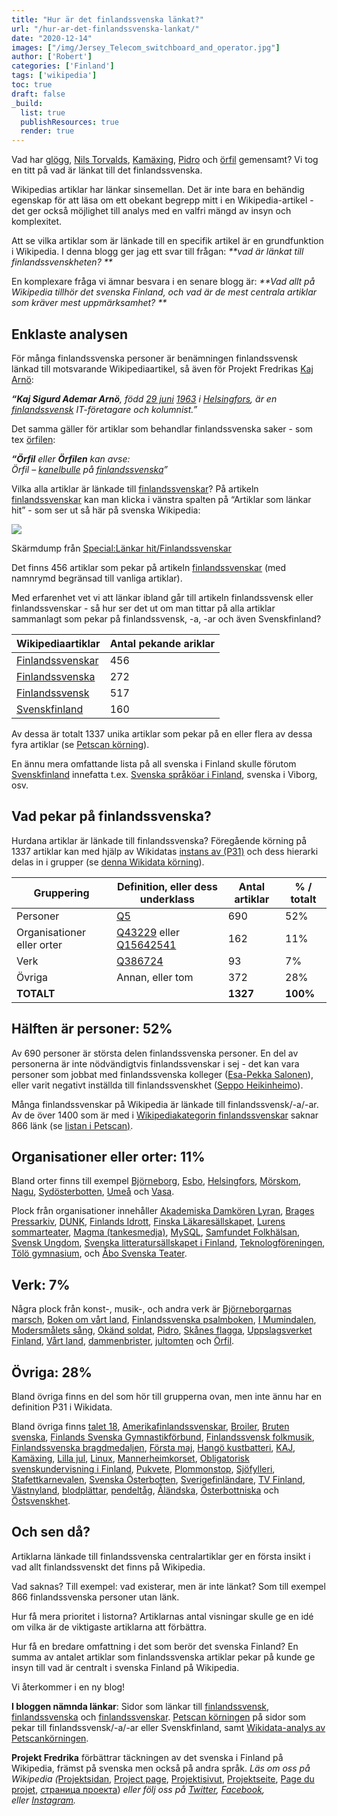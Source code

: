 ```yaml
---
title: "Hur är det finlandssvenska länkat?"
url: "/hur-ar-det-finlandssvenska-lankat/"
date: "2020-12-14"
images: ["/img/Jersey_Telecom_switchboard_and_operator.jpg"]
author: ['Robert']
categories: ['Finland']
tags: ['wikipedia']
toc: true
draft: false
_build:
  list: true
  publishResources: true
  render: true
---
```


Vad har [glögg](https://sv.wikipedia.org/wiki/Gl%C3%B6gg), [Nils Torvalds](https://sv.wikipedia.org/wiki/Nils_Torvalds), [Kamäxing](https://sv.wikipedia.org/wiki/Kamäxing), [Pidro](https://sv.wikipedia.org/wiki/Pidro) och [örfil](https://sv.wikipedia.org/wiki/Örfil) gemensamt? Vi tog en titt på vad är länkat till det finlandssvenska.

Wikipedias artiklar har länkar sinsemellan. Det är inte bara en behändig egenskap för att läsa om ett obekant begrepp mitt i en Wikipedia-artikel - det ger också möjlighet till analys med en valfri mängd av insyn och komplexitet. 

Att se vilka artiklar som är länkade till en specifik artikel är en grundfunktion i Wikipedia. I denna blogg ger jag ett svar till frågan: _**vad är länkat till finlandssvenskheten? **_

En komplexare fråga vi ämnar besvara i en senare blogg är: _**Vad allt på Wikipedia tillhör det svenska Finland, och vad är de mest centrala artiklar som kräver mest uppmärksamhet? **_

## Enklaste analysen

För många finlandssvenska personer är benämningen finlandssvensk länkad till motsvarande Wikipediaartikel, så även för Projekt Fredrikas [Kaj Arnö](https://sv.wikipedia.org/wiki/Kaj_Arn%C3%B6): 

_**“Kaj Sigurd Ademar Arnö**, född [29 juni](https://sv.wikipedia.org/wiki/29_juni) [1963](https://sv.wikipedia.org/wiki/1963) i [Helsingfors](https://sv.wikipedia.org/wiki/Helsingfors), är en [finlandssvensk](https://sv.wikipedia.org/wiki/Finlandssvensk) IT-företagare och kolumnist.”_

Det samma gäller för artiklar som behandlar finlandssvenska saker - som tex [örfilen](https://sv.wikipedia.org/wiki/%C3%96rfil): 

_**“Örfil** eller **Örfilen** kan avse:  
Örfil – [kanelbulle](https://sv.wikipedia.org/wiki/Kanelbulle) på [finlandssvenska](https://sv.wikipedia.org/wiki/Finlandssvenska)”_

Vilka alla artiklar är länkade till [finlandssvenskar](https://sv.wikipedia.org/wiki/Finlandssvenska)? På artikeln [finlandssvenskar](https://sv.wikipedia.org/wiki/Finlandssvenska) kan man klicka i vänstra spalten på “Artiklar som länkar hit” - som ser ut så här på svenska Wikipedia: 

![](https://lh3.googleusercontent.com/Xmf6a5GCzdosqdasJnfVNK4ZIaEwD9btoQuynm5ZQuTk5LxCZ1jFHquN1uyxpT-QB59ijKNgzW-QBLVaH9sRgeL-1SrsHlmZ179SFsejff2qBpPI4WR302C-8z2WZipgrNwkszRB)

Skärmdump från [Special:Länkar hit/Finlandssvenskar](https://sv.wikipedia.org/wiki/Special:L%C3%A4nkar_hit/Finlandssvenskar)

Det finns 456 artiklar som pekar på artikeln [finlandssvenskar](https://sv.wikipedia.org/wiki/Finlandssvenska) (med namnrymd begränsad till vanliga artiklar). 

Med erfarenhet vet vi att länkar ibland går till artikeln finlandssvensk eller finlandssvenskar - så hur ser det ut om man tittar på alla artiklar sammanlagt som pekar på finlandssvensk, -a, -ar och även Svenskfinland? 

|**Wikipediaartiklar**|**Antal pekande ariklar**|
|---|---|
|[Finlandssvenskar](https://sv.wikipedia.org/w/index.php?title=Special%3AL%C3%A4nkar+hit&limit=500&target=Finlandssvenskar&namespace=0)|456|
|[Finlandssvenska](https://sv.wikipedia.org/w/index.php?title=Special%3AL%C3%A4nkar+hit&limit=500&target=Finlandssvenska&namespace=0)|272|
|[Finlandssvensk](https://sv.wikipedia.org/w/index.php?title=Special:L%C3%A4nkar_hit/Finlandssvensk&namespace=0&limit=500&from=0)|517|
|[Svenskfinland](https://sv.wikipedia.org/w/index.php?title=Special%3AL%C3%A4nkar+hit&limit=500&target=Svenskfinland&namespace=0)|160|

Av dessa är totalt 1337 unika artiklar som pekar på en eller flera av dessa fyra artiklar (se [Petscan körning](https://petscan.wmflabs.org/?psid=17994203)). 

En ännu mera omfattande lista på all svenska i Finland skulle förutom [Svenskfinland](https://sv.wikipedia.org/wiki/Svenskfinland) innefatta t.ex. [Svenska språköar i Finland](https://sv.wikipedia.org/wiki/Svenska_spr%C3%A5k%C3%B6ar_i_Finland), svenska i Viborg, osv.

## Vad pekar på finlandssvenska?

Hurdana artiklar är länkade till finlandssvenska? Föregående körning på 1337 artiklar kan med hjälp av Wikidatas [instans av (P31)](https://www.wikidata.org/wiki/Property:P31) och dess hierarki delas in i grupper (se [denna Wikidata körning](https://query.wikidata.org/#%23%20Sidor%20som%20pekar%20p%C3%A5%20finlandssvensk%2F-a%2F-ar%20eller%20Svenskfinland%20p%C3%A5%20svenska%20Wikipedia%0ASELECT%20DISTINCT%20%3Fitem%20%3FitemLabel%20%3FgruppLabel%20%3Fwpsv%0AWHERE%20%0A%7B%0A%20%20VALUES%20%3Fitem%7Bwd%3AQ156749%20wd%3AQ21198%20wd%3AQ33384%20wd%3AQ33%20wd%3AQ1412%20wd%3AQ3361959%20wd%3AQ613979%20wd%3AQ1757%20wd%3AQ850%20wd%3AQ52062%20wd%3AQ9027%20wd%3AQ10676638%20wd%3AQ917874%20wd%3AQ153938%20wd%3AQ726673%20wd%3AQ34253%20wd%3AQ883628%20wd%3AQ7723658%20wd%3AQ1367643%20wd%3AQ949046%20wd%3AQ16%20wd%3AQ4129949%20wd%3AQ1077396%20wd%3AQ1420%20wd%3AQ56463%20wd%3AQ70428%20wd%3AQ503144%20wd%3AQ38511%20wd%3AQ1418787%20wd%3AQ1139319%20wd%3AQ25579%20wd%3AQ215339%20wd%3AQ162483%20wd%3AQ466595%20wd%3AQ356644%20wd%3AQ165192%20wd%3AQ106085%20wd%3AQ2083%20wd%3AQ5372%20wd%3AQ1681353%20wd%3AQ152306%20wd%3AQ2087%20wd%3AQ350183%20wd%3AQ29358%20wd%3AQ465687%20wd%3AQ5702%20wd%3AQ8188%20wd%3AQ444747%20wd%3AQ6894%20wd%3AQ6527%20wd%3AQ139549%20wd%3AQ845537%20wd%3AQ1974329%20wd%3AQ45682%20wd%3AQ315796%20wd%3AQ3776392%20wd%3AQ1461092%20wd%3AQ5083751%20wd%3AQ969743%20wd%3AQ434081%20wd%3AQ278490%20wd%3AQ435209%20wd%3AQ983641%20wd%3AQ29721%20wd%3AQ956350%20wd%3AQ457017%20wd%3AQ742599%20wd%3AQ6083142%20wd%3AQ6083150%20wd%3AQ465912%20wd%3AQ1800181%20wd%3AQ6210955%20wd%3AQ4962596%20wd%3AQ298714%20wd%3AQ313354%20wd%3AQ450909%20wd%3AQ34812%20wd%3AQ2024%20wd%3AQ1084421%20wd%3AQ586239%20wd%3AQ10304508%20wd%3AQ10686773%20wd%3AQ1805472%20wd%3AQ10684616%20wd%3AQ7056905%20wd%3AQ10728516%20wd%3AQ1546521%20wd%3AQ170284%20wd%3AQ4354509%20wd%3AQ1862893%20wd%3AQ54277%20wd%3AQ186206%20wd%3AQ10495574%20wd%3AQ3433569%20wd%3AQ10436574%20wd%3AQ47034%20wd%3AQ127623%20wd%3AQ208287%20wd%3AQ125080%20wd%3AQ4439%20wd%3AQ10512929%20wd%3AQ5711%20wd%3AQ154502%20wd%3AQ10404304%20wd%3AQ5712%20wd%3AQ181055%20wd%3AQ40858%20wd%3AQ1136594%20wd%3AQ3498971%20wd%3AQ203047%20wd%3AQ1756619%20wd%3AQ1412403%20wd%3AQ4357404%20wd%3AQ367780%20wd%3AQ489157%20wd%3AQ170087%20wd%3AQ639425%20wd%3AQ254979%20wd%3AQ12800%20wd%3AQ7989641%20wd%3AQ157552%20wd%3AQ12876%20wd%3AQ1215800%20wd%3AQ165651%20wd%3AQ918261%20wd%3AQ10495587%20wd%3AQ38712%20wd%3AQ21128%20wd%3AQ47499%20wd%3AQ26615%20wd%3AQ200982%20wd%3AQ161139%20wd%3AQ730475%20wd%3AQ101711%20wd%3AQ10532427%20wd%3AQ388%20wd%3AQ177456%20wd%3AQ10685649%20wd%3AQ1501828%20wd%3AQ267753%20wd%3AQ874515%20wd%3AQ2374098%20wd%3AQ498448%20wd%3AQ332219%20wd%3AQ790170%20wd%3AQ1977568%20wd%3AQ1426471%20wd%3AQ10499506%20wd%3AQ33046%20wd%3AQ2340333%20wd%3AQ4384332%20wd%3AQ390446%20wd%3AQ7833366%20wd%3AQ4354801%20wd%3AQ10493748%20wd%3AQ3434073%20wd%3AQ749418%20wd%3AQ10685841%20wd%3AQ3950%20wd%3AQ5584974%20wd%3AQ937984%20wd%3AQ10685548%20wd%3AQ1191714%20wd%3AQ717011%20wd%3AQ3088150%20wd%3AQ378302%20wd%3AQ236985%20wd%3AQ3440223%20wd%3AQ2127308%20wd%3AQ668885%20wd%3AQ594279%20wd%3AQ1370194%20wd%3AQ3513966%20wd%3AQ251868%20wd%3AQ3437710%20wd%3AQ26498%20wd%3AQ1307276%20wd%3AQ10714965%20wd%3AQ3364582%20wd%3AQ525967%20wd%3AQ10655224%20wd%3AQ6085027%20wd%3AQ1558586%20wd%3AQ748513%20wd%3AQ2620606%20wd%3AQ124969%20wd%3AQ5574506%20wd%3AQ39614%20wd%3AQ1745266%20wd%3AQ255208%20wd%3AQ477374%20wd%3AQ4845365%20wd%3AQ6171657%20wd%3AQ13400960%20wd%3AQ156904%20wd%3AQ5568284%20wd%3AQ211421%20wd%3AQ3509245%20wd%3AQ35512%20wd%3AQ4412237%20wd%3AQ2605274%20wd%3AQ544781%20wd%3AQ162760%20wd%3AQ1960285%20wd%3AQ269291%20wd%3AQ3365107%20wd%3AQ158590%20wd%3AQ4967243%20wd%3AQ17582%20wd%3AQ51597%20wd%3AQ51593%20wd%3AQ51606%20wd%3AQ2140646%20wd%3AQ161525%20wd%3AQ8079081%20wd%3AQ1149078%20wd%3AQ2418941%20wd%3AQ4102349%20wd%3AQ3751292%20wd%3AQ270803%20wd%3AQ215628%20wd%3AQ5482110%20wd%3AQ376292%20wd%3AQ769696%20wd%3AQ650570%20wd%3AQ15951606%20wd%3AQ157819%20wd%3AQ1185076%20wd%3AQ157078%20wd%3AQ4980339%20wd%3AQ3540859%20wd%3AQ2376564%20wd%3AQ727756%20wd%3AQ1005082%20wd%3AQ866890%20wd%3AQ6055766%20wd%3AQ326301%20wd%3AQ471307%20wd%3AQ4977388%20wd%3AQ247714%20wd%3AQ3195304%20wd%3AQ6196482%20wd%3AQ768017%20wd%3AQ1516883%20wd%3AQ15004%20wd%3AQ815830%20wd%3AQ2914822%20wd%3AQ1398812%20wd%3AQ10655290%20wd%3AQ10685838%20wd%3AQ280377%20wd%3AQ4355435%20wd%3AQ166171%20wd%3AQ1013619%20wd%3AQ990581%20wd%3AQ4978059%20wd%3AQ4412285%20wd%3AQ327042%20wd%3AQ2071948%20wd%3AQ2166499%20wd%3AQ10495419%20wd%3AQ4947508%20wd%3AQ993435%20wd%3AQ1760141%20wd%3AQ5769849%20wd%3AQ4983949%20wd%3AQ4950775%20wd%3AQ4412025%20wd%3AQ5962822%20wd%3AQ2280107%20wd%3AQ1404784%20wd%3AQ3740912%20wd%3AQ769544%20wd%3AQ180233%20wd%3AQ10484259%20wd%3AQ7899160%20wd%3AQ4979297%20wd%3AQ25777%20wd%3AQ10650514%20wd%3AQ990557%20wd%3AQ986318%20wd%3AQ1010030%20wd%3AQ203512%20wd%3AQ342530%20wd%3AQ1005071%20wd%3AQ999226%20wd%3AQ732159%20wd%3AQ6180825%20wd%3AQ10685558%20wd%3AQ208172%20wd%3AQ2542089%20wd%3AQ539722%20wd%3AQ186470%20wd%3AQ6252988%20wd%3AQ1327535%20wd%3AQ16866029%20wd%3AQ541180%20wd%3AQ3121051%20wd%3AQ4411468%20wd%3AQ1370166%20wd%3AQ5911719%20wd%3AQ4960804%20wd%3AQ5935981%20wd%3AQ10609246%20wd%3AQ314587%20wd%3AQ3321580%20wd%3AQ5822076%20wd%3AQ6191544%20wd%3AQ5711235%20wd%3AQ5969267%20wd%3AQ6041561%20wd%3AQ208584%20wd%3AQ5712862%20wd%3AQ4949153%20wd%3AQ215793%20wd%3AQ10548074%20wd%3AQ10718143%20wd%3AQ80998%20wd%3AQ10438241%20wd%3AQ4957653%20wd%3AQ5612870%20wd%3AQ4941482%20wd%3AQ100235356%20wd%3AQ41350%20wd%3AQ4941617%20wd%3AQ4355682%20wd%3AQ4942868%20wd%3AQ43633%20wd%3AQ1362152%20wd%3AQ1044817%20wd%3AQ5782206%20wd%3AQ1138172%20wd%3AQ1333005%20wd%3AQ237169%20wd%3AQ4973564%20wd%3AQ11890147%20wd%3AQ6193480%20wd%3AQ80973%20wd%3AQ1809582%20wd%3AQ5927407%20wd%3AQ10632399%20wd%3AQ4348311%20wd%3AQ1575641%20wd%3AQ6207629%20wd%3AQ1774399%20wd%3AQ1811970%20wd%3AQ3229479%20wd%3AQ7148033%20wd%3AQ6198559%20wd%3AQ1001768%20wd%3AQ5895473%20wd%3AQ7546810%20wd%3AQ927904%20wd%3AQ1353253%20wd%3AQ6236258%20wd%3AQ6094606%20wd%3AQ2597063%20wd%3AQ433068%20wd%3AQ5747619%20wd%3AQ6195304%20wd%3AQ4984055%20wd%3AQ4411191%20wd%3AQ6068803%20wd%3AQ4345821%20wd%3AQ6020443%20wd%3AQ10728217%20wd%3AQ4852710%20wd%3AQ2984048%20wd%3AQ4567319%20wd%3AQ4990560%20wd%3AQ922901%20wd%3AQ1381875%20wd%3AQ3310900%20wd%3AQ959898%20wd%3AQ126807%20wd%3AQ5621317%20wd%3AQ4768079%20wd%3AQ522797%20wd%3AQ133867%20wd%3AQ2983315%20wd%3AQ318198%20wd%3AQ193468%20wd%3AQ11880587%20wd%3AQ4412696%20wd%3AQ838697%20wd%3AQ926232%20wd%3AQ10718198%20wd%3AQ6333006%20wd%3AQ4455334%20wd%3AQ4976166%20wd%3AQ501352%20wd%3AQ568251%20wd%3AQ1721817%20wd%3AQ3375663%20wd%3AQ10472589%20wd%3AQ5811853%20wd%3AQ66388227%20wd%3AQ6056777%20wd%3AQ10662058%20wd%3AQ5920668%20wd%3AQ10547309%20wd%3AQ1618699%20wd%3AQ2655652%20wd%3AQ217722%20wd%3AQ1418226%20wd%3AQ4981064%20wd%3AQ10727556%20wd%3AQ334993%20wd%3AQ613467%20wd%3AQ6167032%20wd%3AQ5573058%20wd%3AQ5584811%20wd%3AQ10718690%20wd%3AQ4356147%20wd%3AQ4424640%20wd%3AQ4115002%20wd%3AQ10706887%20wd%3AQ378636%20wd%3AQ1232329%20wd%3AQ10403936%20wd%3AQ2687902%20wd%3AQ4987712%20wd%3AQ375093%20wd%3AQ146375%20wd%3AQ10511135%20wd%3AQ926046%20wd%3AQ10709182%20wd%3AQ733791%20wd%3AQ4356011%20wd%3AQ1190677%20wd%3AQ219044%20wd%3AQ10671324%20wd%3AQ4972936%20wd%3AQ30081%20wd%3AQ4349879%20wd%3AQ4349174%20wd%3AQ1797889%20wd%3AQ523543%20wd%3AQ5482184%20wd%3AQ2379706%20wd%3AQ4941380%20wd%3AQ5623543%20wd%3AQ708093%20wd%3AQ10577587%20wd%3AQ3442170%20wd%3AQ10556748%20wd%3AQ272170%20wd%3AQ10467347%20wd%3AQ656619%20wd%3AQ4521719%20wd%3AQ4521712%20wd%3AQ708911%20wd%3AQ4990064%20wd%3AQ4935808%20wd%3AQ3359408%20wd%3AQ4412615%20wd%3AQ4954424%20wd%3AQ5491208%20wd%3AQ44798%20wd%3AQ695738%20wd%3AQ1388058%20wd%3AQ983658%20wd%3AQ542420%20wd%3AQ381726%20wd%3AQ4937202%20wd%3AQ3247040%20wd%3AQ6702789%20wd%3AQ706158%20wd%3AQ10728608%20wd%3AQ5629896%20wd%3AQ10708168%20wd%3AQ713196%20wd%3AQ5543916%20wd%3AQ1794545%20wd%3AQ5711210%20wd%3AQ10589243%20wd%3AQ10665496%20wd%3AQ2074110%20wd%3AQ4950993%20wd%3AQ10726503%20wd%3AQ6083552%20wd%3AQ10649804%20wd%3AQ4954637%20wd%3AQ3375523%20wd%3AQ4412573%20wd%3AQ704505%20wd%3AQ5813871%20wd%3AQ5813876%20wd%3AQ157677%20wd%3AQ1211290%20wd%3AQ4206187%20wd%3AQ18291949%20wd%3AQ4353937%20wd%3AQ4357435%20wd%3AQ2585507%20wd%3AQ10418963%20wd%3AQ4760098%20wd%3AQ2914480%20wd%3AQ10499221%20wd%3AQ5568953%20wd%3AQ3288636%20wd%3AQ2593011%20wd%3AQ3499321%20wd%3AQ10639036%20wd%3AQ18924871%20wd%3AQ3480139%20wd%3AQ3555991%20wd%3AQ4968901%20wd%3AQ4200300%20wd%3AQ5809516%20wd%3AQ518896%20wd%3AQ3430390%20wd%3AQ10685601%20wd%3AQ10561778%20wd%3AQ3544500%20wd%3AQ627889%20wd%3AQ10531653%20wd%3AQ18449915%20wd%3AQ1362352%20wd%3AQ5941624%20wd%3AQ10648408%20wd%3AQ978758%20wd%3AQ10685087%20wd%3AQ10688031%20wd%3AQ4115633%20wd%3AQ10550533%20wd%3AQ3434032%20wd%3AQ2036941%20wd%3AQ6218421%20wd%3AQ938534%20wd%3AQ29787%20wd%3AQ5994760%20wd%3AQ5561370%20wd%3AQ3432435%20wd%3AQ384680%20wd%3AQ10568837%20wd%3AQ10686498%20wd%3AQ297954%20wd%3AQ271033%20wd%3AQ4956216%20wd%3AQ10549031%20wd%3AQ4717763%20wd%3AQ502907%20wd%3AQ162051%20wd%3AQ3054196%20wd%3AQ208324%20wd%3AQ6030716%20wd%3AQ386637%20wd%3AQ10501225%20wd%3AQ1342840%20wd%3AQ446308%20wd%3AQ10412233%20wd%3AQ2920215%20wd%3AQ3067249%20wd%3AQ10691660%20wd%3AQ10447383%20wd%3AQ2632947%20wd%3AQ518479%20wd%3AQ361810%20wd%3AQ4411847%20wd%3AQ5400516%20wd%3AQ4793036%20wd%3AQ503672%20wd%3AQ4961756%20wd%3AQ5816694%20wd%3AQ4354798%20wd%3AQ10669695%20wd%3AQ3735570%20wd%3AQ578398%20wd%3AQ30818%20wd%3AQ158947%20wd%3AQ5413089%20wd%3AQ49094909%20wd%3AQ5413897%20wd%3AQ6192093%20wd%3AQ6416283%20wd%3AQ10711502%20wd%3AQ697680%20wd%3AQ4939893%20wd%3AQ6026709%20wd%3AQ2463032%20wd%3AQ1813529%20wd%3AQ147861%20wd%3AQ162040%20wd%3AQ434320%20wd%3AQ6421374%20wd%3AQ10498075%20wd%3AQ10657864%20wd%3AQ7654934%20wd%3AQ10518432%20wd%3AQ1388503%20wd%3AQ6171400%20wd%3AQ5720008%20wd%3AQ5614500%20wd%3AQ10430705%20wd%3AQ5400761%20wd%3AQ5722805%20wd%3AQ126946%20wd%3AQ5957119%20wd%3AQ10550548%20wd%3AQ10572870%20wd%3AQ6201915%20wd%3AQ10495409%20wd%3AQ633371%20wd%3AQ5557681%20wd%3AQ2917639%20wd%3AQ4410996%20wd%3AQ4990690%20wd%3AQ5822729%20wd%3AQ189603%20wd%3AQ432789%20wd%3AQ4984622%20wd%3AQ10495422%20wd%3AQ333399%20wd%3AQ957314%20wd%3AQ3378429%20wd%3AQ10699747%20wd%3AQ4349506%20wd%3AQ10457208%20wd%3AQ6170001%20wd%3AQ18332624%20wd%3AQ5915864%20wd%3AQ6080891%20wd%3AQ629208%20wd%3AQ4349735%20wd%3AQ10431250%20wd%3AQ10516456%20wd%3AQ5737158%20wd%3AQ959307%20wd%3AQ10659424%20wd%3AQ4962589%20wd%3AQ159640%20wd%3AQ4352802%20wd%3AQ5229200%20wd%3AQ4411296%20wd%3AQ6237217%20wd%3AQ6093128%20wd%3AQ6068829%20wd%3AQ42037%20wd%3AQ6192098%20wd%3AQ3195295%20wd%3AQ1388565%20wd%3AQ4954301%20wd%3AQ10688449%20wd%3AQ3043628%20wd%3AQ2986117%20wd%3AQ4939978%20wd%3AQ4356895%20wd%3AQ2271104%20wd%3AQ10531473%20wd%3AQ10554997%20wd%3AQ10669423%20wd%3AQ1788243%20wd%3AQ4937043%20wd%3AQ10607887%20wd%3AQ10671926%20wd%3AQ10669976%20wd%3AQ5588628%20wd%3AQ5650465%20wd%3AQ10542885%20wd%3AQ10587280%20wd%3AQ4936358%20wd%3AQ2631840%20wd%3AQ11880042%20wd%3AQ4350224%20wd%3AQ1229469%20wd%3AQ4353724%20wd%3AQ1238358%20wd%3AQ10495376%20wd%3AQ2491030%20wd%3AQ1627962%20wd%3AQ10622037%20wd%3AQ10685007%20wd%3AQ66386628%20wd%3AQ10657445%20wd%3AQ4981950%20wd%3AQ711754%20wd%3AQ10685006%20wd%3AQ5979961%20wd%3AQ2944333%20wd%3AQ49095039%20wd%3AQ10467780%20wd%3AQ10728517%20wd%3AQ5978061%20wd%3AQ10495378%20wd%3AQ6225599%20wd%3AQ5456476%20wd%3AQ10524626%20wd%3AQ4990828%20wd%3AQ10495377%20wd%3AQ5559019%20wd%3AQ10495375%20wd%3AQ4354515%20wd%3AQ18334599%20wd%3AQ18291321%20wd%3AQ10475743%20wd%3AQ6218043%20wd%3AQ10546402%20wd%3AQ10602113%20wd%3AQ10725592%20wd%3AQ4115635%20wd%3AQ6047440%20wd%3AQ4118159%20wd%3AQ54879212%20wd%3AQ3742071%20wd%3AQ10495379%20wd%3AQ5564526%20wd%3AQ2498919%20wd%3AQ5797620%20wd%3AQ4965407%20wd%3AQ158933%20wd%3AQ10700009%20wd%3AQ4990509%20wd%3AQ3365601%20wd%3AQ3355299%20wd%3AQ2618532%20wd%3AQ10685751%20wd%3AQ10651351%20wd%3AQ4959406%20wd%3AQ10480283%20wd%3AQ6092378%20wd%3AQ4940940%20wd%3AQ6015786%20wd%3AQ6014885%20wd%3AQ3121041%20wd%3AQ5630011%20wd%3AQ16503223%20wd%3AQ5731022%20wd%3AQ3127253%20wd%3AQ31883651%20wd%3AQ3431677%20wd%3AQ10432187%20wd%3AQ156909%20wd%3AQ5899235%20wd%3AQ10685114%20wd%3AQ10551425%20wd%3AQ5581988%20wd%3AQ5737649%20wd%3AQ2708757%20wd%3AQ10655289%20wd%3AQ7104126%20wd%3AQ10497507%20wd%3AQ3426198%20wd%3AQ928815%20wd%3AQ4976317%20wd%3AQ240503%20wd%3AQ10685689%20wd%3AQ1827236%20wd%3AQ3929247%20wd%3AQ2688035%20wd%3AQ4978988%20wd%3AQ4970087%20wd%3AQ2619203%20wd%3AQ10718477%20wd%3AQ10726162%20wd%3AQ10489166%20wd%3AQ10539319%20wd%3AQ10543791%20wd%3AQ18663131%20wd%3AQ3593696%20wd%3AQ4574497%20wd%3AQ4564152%20wd%3AQ5802005%20wd%3AQ5973556%20wd%3AQ5403259%20wd%3AQ5799529%20wd%3AQ10718046%20wd%3AQ10727328%20wd%3AQ4981999%20wd%3AQ571539%20wd%3AQ10436542%20wd%3AQ4952745%20wd%3AQ6018726%20wd%3AQ10495603%20wd%3AQ10495374%20wd%3AQ6029622%20wd%3AQ10590578%20wd%3AQ10517225%20wd%3AQ1257462%20wd%3AQ10677241%20wd%3AQ17383808%20wd%3AQ5582743%20wd%3AQ5975330%20wd%3AQ4919786%20wd%3AQ5564118%20wd%3AQ4261958%20wd%3AQ10495420%20wd%3AQ4978943%20wd%3AQ6257678%20wd%3AQ5412195%20wd%3AQ6189179%20wd%3AQ10570967%20wd%3AQ10571253%20wd%3AQ948713%20wd%3AQ1318907%20wd%3AQ2805299%20wd%3AQ3503516%20wd%3AQ10411411%20wd%3AQ5774609%20wd%3AQ10667070%20wd%3AQ5954285%20wd%3AQ6004684%20wd%3AQ4990622%20wd%3AQ10686730%20wd%3AQ5450448%20wd%3AQ10570406%20wd%3AQ4980980%20wd%3AQ10540309%20wd%3AQ5979975%20wd%3AQ5783522%20wd%3AQ10551726%20wd%3AQ4962445%20wd%3AQ5796266%20wd%3AQ524595%20wd%3AQ4532003%20wd%3AQ10416908%20wd%3AQ1861908%20wd%3AQ6179946%20wd%3AQ5907265%20wd%3AQ6229189%20wd%3AQ5558799%20wd%3AQ5816212%20wd%3AQ892040%20wd%3AQ1806663%20wd%3AQ490865%20wd%3AQ10727338%20wd%3AQ10677815%20wd%3AQ19924411%20wd%3AQ5800070%20wd%3AQ10689159%20wd%3AQ5986246%20wd%3AQ5553770%20wd%3AQ10465508%20wd%3AQ10423786%20wd%3AQ5969855%20wd%3AQ4947029%20wd%3AQ5816223%20wd%3AQ10718682%20wd%3AQ5559459%20wd%3AQ6169101%20wd%3AQ3056425%20wd%3AQ4969260%20wd%3AQ1995327%20wd%3AQ10429494%20wd%3AQ56855058%20wd%3AQ10650896%20wd%3AQ5818581%20wd%3AQ6155062%20wd%3AQ10502498%20wd%3AQ4970646%20wd%3AQ871640%20wd%3AQ6191217%20wd%3AQ93760159%20wd%3AQ10434615%20wd%3AQ4938094%20wd%3AQ4935302%20wd%3AQ1208899%20wd%3AQ5486933%20wd%3AQ2580727%20wd%3AQ4354424%20wd%3AQ5407103%20wd%3AQ4939333%20wd%3AQ4937175%20wd%3AQ10684772%20wd%3AQ5317584%20wd%3AQ2053697%20wd%3AQ6205563%20wd%3AQ102071%20wd%3AQ4961250%20wd%3AQ1026388%20wd%3AQ1254176%20wd%3AQ5770380%20wd%3AQ5908718%20wd%3AQ10547560%20wd%3AQ1038599%20wd%3AQ10495418%20wd%3AQ4934135%20wd%3AQ4990374%20wd%3AQ10604726%20wd%3AQ6001453%20wd%3AQ5545276%20wd%3AQ14405085%20wd%3AQ526840%20wd%3AQ10495417%20wd%3AQ4990689%20wd%3AQ5610819%20wd%3AQ3462392%20wd%3AQ4956366%20wd%3AQ1336734%20wd%3AQ10699054%20wd%3AQ1081656%20wd%3AQ10682301%20wd%3AQ5615793%20wd%3AQ425967%20wd%3AQ5895403%20wd%3AQ1385771%20wd%3AQ5913928%20wd%3AQ4937208%20wd%3AQ41310%20wd%3AQ337533%20wd%3AQ901059%20wd%3AQ10498201%20wd%3AQ6180442%20wd%3AQ4353131%20wd%3AQ10430409%20wd%3AQ436856%20wd%3AQ1908828%20wd%3AQ5945455%20wd%3AQ4935086%20wd%3AQ4357081%20wd%3AQ13544%20wd%3AQ1785182%20wd%3AQ1284472%20wd%3AQ5780049%20wd%3AQ2850448%20wd%3AQ6020029%20wd%3AQ4962459%20wd%3AQ1503487%20wd%3AQ6204863%20wd%3AQ4962695%20wd%3AQ4410933%20wd%3AQ5983866%20wd%3AQ621213%20wd%3AQ4349149%20wd%3AQ4974799%20wd%3AQ5488384%20wd%3AQ5629711%20wd%3AQ6179198%20wd%3AQ5810416%20wd%3AQ3793124%20wd%3AQ617713%20wd%3AQ61045693%20wd%3AQ4949953%20wd%3AQ1381679%20wd%3AQ7222507%20wd%3AQ5490866%20wd%3AQ1552601%20wd%3AQ5628560%20wd%3AQ1523361%20wd%3AQ10714109%20wd%3AQ5579704%20wd%3AQ6395488%20wd%3AQ4948528%20wd%3AQ4948588%20wd%3AQ5742742%20wd%3AQ4940266%20wd%3AQ5545338%20wd%3AQ4971949%20wd%3AQ4134628%20wd%3AQ10511088%20wd%3AQ177853%20wd%3AQ4992482%20wd%3AQ5629967%20wd%3AQ5973192%20wd%3AQ10512764%20wd%3AQ945779%20wd%3AQ235269%20wd%3AQ4356167%20wd%3AQ10517221%20wd%3AQ10521894%20wd%3AQ4939853%20wd%3AQ10671338%20wd%3AQ935908%20wd%3AQ5603762%20wd%3AQ959150%20wd%3AQ20970333%20wd%3AQ4975374%20wd%3AQ5391674%20wd%3AQ5810842%20wd%3AQ4946675%20wd%3AQ4970578%20wd%3AQ5816821%20wd%3AQ10534862%20wd%3AQ149924%20wd%3AQ5828461%20wd%3AQ6049994%20wd%3AQ5722910%20wd%3AQ5940313%20wd%3AQ1153818%20wd%3AQ6097539%20wd%3AQ164230%20wd%3AQ5492784%20wd%3AQ10604276%20wd%3AQ4990378%20wd%3AQ4935864%20wd%3AQ5547188%20wd%3AQ10656155%20wd%3AQ4356456%20wd%3AQ1339977%20wd%3AQ4957593%20wd%3AQ10593375%20wd%3AQ1252052%20wd%3AQ10601980%20wd%3AQ10708033%20wd%3AQ10485273%20wd%3AQ6255136%20wd%3AQ10495372%20wd%3AQ10563467%20wd%3AQ10688017%20wd%3AQ10593177%20wd%3AQ3784949%20wd%3AQ3784703%20wd%3AQ10727081%20wd%3AQ4094058%20wd%3AQ6544417%20wd%3AQ2562992%20wd%3AQ10579141%20wd%3AQ16632940%20wd%3AQ18332873%20wd%3AQ18332623%20wd%3AQ16650188%20wd%3AQ8710798%20wd%3AQ213817%20wd%3AQ11859171%20wd%3AQ1258139%20wd%3AQ16596175%20wd%3AQ11850674%20wd%3AQ11851554%20wd%3AQ18334723%20wd%3AQ16596451%20wd%3AQ16502557%20wd%3AQ2123911%20wd%3AQ145795%20wd%3AQ2411613%20wd%3AQ15063081%20wd%3AQ16503773%20wd%3AQ11854950%20wd%3AQ1191746%20wd%3AQ12306364%20wd%3AQ16283073%20wd%3AQ15205502%20wd%3AQ15220398%20wd%3AQ11849682%20wd%3AQ16616203%20wd%3AQ16163097%20wd%3AQ1190704%20wd%3AQ16595521%20wd%3AQ18289872%20wd%3AQ16633165%20wd%3AQ16650595%20wd%3AQ16633427%20wd%3AQ16633518%20wd%3AQ11854998%20wd%3AQ18291651%20wd%3AQ19523051%20wd%3AQ53713%20wd%3AQ16650187%20wd%3AQ16287177%20wd%3AQ11880589%20wd%3AQ16092724%20wd%3AQ18333459%20wd%3AQ16268990%20wd%3AQ16496894%20wd%3AQ4766190%20wd%3AQ16945389%20wd%3AQ17048719%20wd%3AQ11863477%20wd%3AQ5406079%20wd%3AQ18242760%20wd%3AQ18238936%20wd%3AQ18238272%20wd%3AQ18289779%20wd%3AQ18242417%20wd%3AQ18330972%20wd%3AQ17277428%20wd%3AQ11876321%20wd%3AQ18334275%20wd%3AQ11854153%20wd%3AQ7037187%20wd%3AQ18239231%20wd%3AQ128449%20wd%3AQ11862105%20wd%3AQ17382237%20wd%3AQ18242082%20wd%3AQ16169058%20wd%3AQ5399572%20wd%3AQ18275111%20wd%3AQ18238246%20wd%3AQ11897898%20wd%3AQ17380296%20wd%3AQ11851780%20wd%3AQ11881446%20wd%3AQ18245414%20wd%3AQ11865390%20wd%3AQ18449177%20wd%3AQ18450267%20wd%3AQ18449800%20wd%3AQ18451421%20wd%3AQ18450467%20wd%3AQ19978297%20wd%3AQ19977873%20wd%3AQ19977593%20wd%3AQ19978884%20wd%3AQ18589760%20wd%3AQ18589722%20wd%3AQ18589707%20wd%3AQ13635577%20wd%3AQ11900540%20wd%3AQ19977830%20wd%3AQ5476210%20wd%3AQ16187060%20wd%3AQ10493395%20wd%3AQ11854932%20wd%3AQ19293697%20wd%3AQ5413382%20wd%3AQ19977922%20wd%3AQ5480004%20wd%3AQ5039707%20wd%3AQ31884648%20wd%3AQ28153804%20wd%3AQ31885153%20wd%3AQ31885155%20wd%3AQ31885160%20wd%3AQ16205459%20wd%3AQ354897%20wd%3AQ31885471%20wd%3AQ18633801%20wd%3AQ23721130%20wd%3AQ21014581%20wd%3AQ11871014%20wd%3AQ11853390%20wd%3AQ21758299%20wd%3AQ24018497%20wd%3AQ2867245%20wd%3AQ31887320%20wd%3AQ17382161%20wd%3AQ2403577%20wd%3AQ28153962%20wd%3AQ28153964%20wd%3AQ5393712%20wd%3AQ22676510%20wd%3AQ11855011%20wd%3AQ11857038%20wd%3AQ3138363%20wd%3AQ23989221%20wd%3AQ24005826%20wd%3AQ28153982%20wd%3AQ20744177%20wd%3AQ6758158%20wd%3AQ5481309%20wd%3AQ17383407%20wd%3AQ22696164%20wd%3AQ24340275%20wd%3AQ11854301%20wd%3AQ17380389%20wd%3AQ24285916%20wd%3AQ24816806%20wd%3AQ26253665%20wd%3AQ11854150%20wd%3AQ16338161%20wd%3AQ26270846%20wd%3AQ11866775%20wd%3AQ24194861%20wd%3AQ26994341%20wd%3AQ26921019%20wd%3AQ11869379%20wd%3AQ31890047%20wd%3AQ27130929%20wd%3AQ18690501%20wd%3AQ21016666%20wd%3AQ11866431%20wd%3AQ31895867%20wd%3AQ28025812%20wd%3AQ20254135%20wd%3AQ28056041%20wd%3AQ11866514%20wd%3AQ28650254%20wd%3AQ28840211%20wd%3AQ31897995%20wd%3AQ31898066%20wd%3AQ31897110%20wd%3AQ11885835%20wd%3AQ17381713%20wd%3AQ29964039%20wd%3AQ30064044%20wd%3AQ30106683%20wd%3AQ6348774%20wd%3AQ11901151%20wd%3AQ16989708%20wd%3AQ2428274%20wd%3AQ6809614%20wd%3AQ49097227%20wd%3AQ28720638%20wd%3AQ37011485%20wd%3AQ49097945%20wd%3AQ1195448%20wd%3AQ42393540%20wd%3AQ42393557%20wd%3AQ49098867%20wd%3AQ41793671%20wd%3AQ28070936%20wd%3AQ42393791%20wd%3AQ42799078%20wd%3AQ42903937%20wd%3AQ49101169%20wd%3AQ27219432%20wd%3AQ49101633%20wd%3AQ11850823%20wd%3AQ47457588%20wd%3AQ23019961%20wd%3AQ44140722%20wd%3AQ49103344%20wd%3AQ250858%20wd%3AQ17380762%20wd%3AQ47913258%20wd%3AQ49103821%20wd%3AQ18690720%20wd%3AQ11856738%20wd%3AQ50348769%20wd%3AQ48976176%20wd%3AQ50374719%20wd%3AQ20251257%20wd%3AQ51757055%20wd%3AQ56300837%20wd%3AQ56300855%20wd%3AQ5394904%20wd%3AQ21483169%20wd%3AQ11892392%20wd%3AQ11859476%20wd%3AQ55065700%20wd%3AQ11865869%20wd%3AQ11900935%20wd%3AQ55177485%20wd%3AQ55204370%20wd%3AQ55387673%20wd%3AQ11859373%20wd%3AQ55387699%20wd%3AQ55743659%20wd%3AQ7157557%20wd%3AQ55743671%20wd%3AQ11860869%20wd%3AQ5486666%20wd%3AQ13569943%20wd%3AQ11883977%20wd%3AQ38922594%20wd%3AQ56088236%20wd%3AQ56301774%20wd%3AQ56301802%20wd%3AQ56301803%20wd%3AQ56072828%20wd%3AQ56241762%20wd%3AQ20252863%20wd%3AQ4412501%20wd%3AQ47542022%20wd%3AQ60967951%20wd%3AQ56661036%20wd%3AQ60968021%20wd%3AQ60968253%20wd%3AQ42662063%20wd%3AQ19818305%20wd%3AQ57817328%20wd%3AQ7037443%20wd%3AQ58298191%20wd%3AQ59210927%20wd%3AQ16984981%20wd%3AQ51729926%20wd%3AQ59830652%20wd%3AQ60215375%20wd%3AQ60484827%20wd%3AQ11857605%20wd%3AQ60462845%20wd%3AQ60823216%20wd%3AQ11874563%20wd%3AQ53758325%20wd%3AQ49155152%20wd%3AQ61657962%20wd%3AQ61982961%20wd%3AQ63246887%20wd%3AQ55394130%20wd%3AQ754984%20wd%3AQ3425361%20wd%3AQ16298827%20wd%3AQ11858058%20wd%3AQ56856304%20wd%3AQ65195454%20wd%3AQ64399962%20wd%3AQ55589697%20wd%3AQ11889623%20wd%3AQ11880845%20wd%3AQ78973270%20wd%3AQ56880066%20wd%3AQ5478273%20wd%3AQ363176%20wd%3AQ11887569%20wd%3AQ69580372%20wd%3AQ78981732%20wd%3AQ85382754%20wd%3AQ63708658%20wd%3AQ74794230%20wd%3AQ15647023%20wd%3AQ17380766%20wd%3AQ76593267%20wd%3AQ77305779%20wd%3AQ79314997%20wd%3AQ11854667%20wd%3AQ1363713%20wd%3AQ62063515%20wd%3AQ5483150%20wd%3AQ56402402%20wd%3AQ83852904%20wd%3AQ11860764%20wd%3AQ84352823%20wd%3AQ84475217%20wd%3AQ1966129%20wd%3AQ28919148%20wd%3AQ86944636%20wd%3AQ11850207%20wd%3AQ87720305%20wd%3AQ31664759%20wd%3AQ16168710%20wd%3AQ95683960%20wd%3AQ96475238%20wd%3AQ96479415%20wd%3AQ53581797%20wd%3AQ96774974%20wd%3AQ16160563%20wd%3AQ11886973%20wd%3AQ98092521%20wd%3AQ98382214%20wd%3AQ98399724%20wd%3AQ98399875%20wd%3AQ98966160%20wd%3AQ99539381%20wd%3AQ28028730%20wd%3AQ100962860%20wd%3AQ103744106%20wd%3AQ16991387%7D%0A%23%20%20OPTIONAL%20%7B%20%3Fitem%20wdt%3AP31%20%3Finstanceof%7D%0A%20%20OPTIONAL%20%7B%20%3Fitem%20wdt%3AP31%20wd%3AQ5%20.%20%20BIND%28%22person%22%20as%20%3Fgrupp%29%20%7D%0A%20%20OPTIONAL%20%7B%20%3Fitem%20wdt%3AP31%2Fwdt%3AP279%2a%20wd%3AQ15642541%20.%20hint%3APrior%20hint%3Agearing%20%22forward%22%20.%20BIND%28%22ort%22%20as%20%3Fgrupp%29%20%7D%0A%20%20OPTIONAL%20%7B%20%3Fitem%20wdt%3AP31%2Fwdt%3AP279%2a%20wd%3AQ43229%20.%20hint%3APrior%20hint%3Agearing%20%22forward%22%20.%20BIND%28%22organisation%22%20as%20%3Fgrupp%29%20%7D%0A%20%20OPTIONAL%20%7B%20%3Fitem%20wdt%3AP31%2Fwdt%3AP279%2a%20wd%3AQ386724%20.%20hint%3APrior%20hint%3Agearing%20%22forward%22%20.%20BIND%28%22verk%22%20as%20%3Fgrupp%29%20%7D%0A%0A%20%20OPTIONAL%20%7B%3Fwpsv%20schema%3Aabout%20%3Fitem%20.%20%3Fwpsv%20schema%3AisPartOf%20%3Chttps%3A%2F%2Fsv.wikipedia.org%2F%3E.%7D%0A%20%20%0A%20%20SERVICE%20wikibase%3Alabel%20%7B%20bd%3AserviceParam%20wikibase%3Alanguage%20%22sv%2Cfi%2Cen%2Cde%22.%20%7D%0A%20%20%0A%7DORDER%20BY%20%3FitemLabel%20%3FtypeLabel%20%3FinstanceofLabel)).

|**Gruppering**|**Definition, eller dess underklass**|**Antal artiklar**|**% / totalt**|
|---|---|---|---|
|Personer|[Q5](https://www.wikidata.org/wiki/Q5)|690|52%|
|Organisationer eller orter|[Q43229](https://www.wikidata.org/wiki/Q43229) eller [Q15642541](https://www.wikidata.org/wiki/Q15642541)|162|11%|
|Verk|[Q386724](https://www.wikidata.org/wiki/Q386724)|93|7%|
|Övriga|Annan, eller tom|372|28%|
|**TOTALT**||**1327**|**100%**|

## Hälften är personer: 52%

Av 690 personer är största delen finlandssvenska personer. En del av personerna är inte nödvändigtvis finlandssvenskar i sej - det kan vara personer som jobbat med finlandssvenska kolleger ([Esa-Pekka Salonen](https://sv.wikipedia.org/wiki/Esa-Pekka_Salonen)), eller varit negativt inställda till finlandssvenskhet ([Seppo Heikinheimo](https://sv.wikipedia.org/wiki/Seppo_Heikinheimo)). 

Många finlandssvenskar på Wikipedia är länkade till finlandssvensk/-a/-ar. Av de över 1400 som är med i [Wikipediakategorin finlandssvenskar](https://sv.wikipedia.org/wiki/Kategori:Finlandssvenskar) saknar 866 länk (se [listan i Petscan)](https://petscan.wmflabs.org/?psid=17994415).

## Organisationer eller orter: 11%

Bland orter finns till exempel [Björneborg](https://sv.wikipedia.org/wiki/Bj%C3%B6rneborg), [Esbo](https://sv.wikipedia.org/wiki/Esbo), [Helsingfors](https://sv.wikipedia.org/wiki/Helsingfors), [Mörskom](https://sv.wikipedia.org/wiki/M%C3%B6rskom), [Nagu](https://sv.wikipedia.org/wiki/Nagu), [Sydösterbotten](https://sv.wikipedia.org/wiki/Syd%C3%B6sterbotten), [Umeå](https://sv.wikipedia.org/wiki/Ume%C3%A5) och [Vasa](https://sv.wikipedia.org/wiki/Vasa). 

Plock från organisationer innehåller [Akademiska Damkören Lyran](https://sv.wikipedia.org/wiki/Akademiska_Damk%C3%B6ren_Lyran), [Brages Pressarkiv](https://sv.wikipedia.org/wiki/Brages_Pressarkiv), [DUNK](https://sv.wikipedia.org/wiki/DUNK), [Finlands Idrott](https://sv.wikipedia.org/wiki/Finlands_Idrott), [Finska Läkaresällskapet](https://sv.wikipedia.org/wiki/Finska_L%C3%A4kares%C3%A4llskapet), [Lurens sommarteater](https://sv.wikipedia.org/wiki/Lurens_sommarteater), [Magma (tankesmedja)](https://sv.wikipedia.org/wiki/Magma_(tankesmedja)), [MySQL](https://sv.wikipedia.org/wiki/MySQL), [Samfundet Folkhälsan](https://sv.wikipedia.org/wiki/Samfundet_Folkh%C3%A4lsan), [Svensk Ungdom](https://sv.wikipedia.org/wiki/Svensk_Ungdom), [Svenska litteratursällskapet i Finland](https://sv.wikipedia.org/wiki/Svenska_litteraturs%C3%A4llskapet_i_Finland), [Teknologföreningen](https://sv.wikipedia.org/wiki/Teknologf%C3%B6reningen), [Tölö gymnasium](https://sv.wikipedia.org/wiki/T%C3%B6l%C3%B6_gymnasium), och [Åbo Svenska Teater](https://sv.wikipedia.org/wiki/%C3%85bo_Svenska_Teater). 

## Verk: 7%

Några plock från konst-, musik-, och andra verk är [Björneborgarnas marsch](https://sv.wikipedia.org/wiki/Bj%C3%B6rneborgarnas_marsch), [Boken om vårt land](https://sv.wikipedia.org/wiki/Boken_om_v%C3%A5rt_land), [Finlandssvenska psalmboken](https://sv.wikipedia.org/wiki/Finlandssvenska_psalmboken), [I Mumindalen](https://sv.wikipedia.org/wiki/I_Mumindalen), [Modersmålets sång](https://sv.wikipedia.org/wiki/Modersm%C3%A5lets_s%C3%A5ng), [Okänd soldat](https://sv.wikipedia.org/wiki/Ok%C3%A4nd_soldat), [Pidro](https://sv.wikipedia.org/wiki/Pidro), [Skånes flagga](https://sv.wikipedia.org/wiki/Skånes_flagga), [Uppslagsverket Finland](https://sv.wikipedia.org/wiki/Uppslagsverket_Finland), [Vårt land](https://sv.wikipedia.org/wiki/Vårt_land), [dammenbrister](https://sv.wikipedia.org/wiki/dammenbrister), [jultomten](https://sv.wikipedia.org/wiki/jultomten) och [Örfil](https://sv.wikipedia.org/wiki/örfil). 

## Övriga: 28%

Bland övriga finns en del som hör till grupperna ovan, men inte ännu har en definition P31 i Wikidata. 

Bland övriga finns [talet 18](https://sv.wikipedia.org/wiki/18_(tal)), [Amerikafinlandssvenskar](https://sv.wikipedia.org/wiki/Amerikafinlandssvenskar), [Broiler](https://sv.wikipedia.org/wiki/Broiler), [Bruten svenska](https://sv.wikipedia.org/wiki/Bruten_svenska), [Finlands Svenska Gymnastikförbund](https://sv.wikipedia.org/wiki/Finlands_Svenska_Gymnastikf%C3%B6rbund), [Finlandssvensk folkmusik](https://sv.wikipedia.org/wiki/Finlandssvensk_folkmusik), [Finlandssvenska bragdmedaljen](https://sv.wikipedia.org/wiki/Finlandssvenska_bragdmedaljen), [Första maj](https://sv.wikipedia.org/wiki/F%C3%B6rsta_maj), [Hangö kustbatteri](https://sv.wikipedia.org/wiki/Hang%C3%B6_kustbatteri), [KAJ](https://sv.wikipedia.org/wiki/Kaj), [Kamäxing](https://sv.wikipedia.org/wiki/Kam%C3%A4xing), [Lilla jul](https://sv.wikipedia.org/wiki/Lilla_jul), [Linux](https://sv.wikipedia.org/wiki/Linux), [Mannerheimkorset](https://sv.wikipedia.org/wiki/Mannerheimkorset), [Obligatorisk svenskundervisning i Finland](https://sv.wikipedia.org/wiki/Obligatorisk_svenskundervisning_i_Finland), [Pukvete](https://sv.wikipedia.org/wiki/Pukvete), [Plommonstop](https://sv.wikipedia.org/wiki/Plommonstop), [Sjöfylleri](https://sv.wikipedia.org/wiki/Sj%C3%B6fylleri), [Stafettkarnevalen](https://sv.wikipedia.org/wiki/Stafettkarnevalen), [Svenska Österbotten](https://sv.wikipedia.org/wiki/Svenska_%C3%96sterbotten), [Sverigefinländare](https://sv.wikipedia.org/wiki/Sverigefinl%C3%A4ndare), [TV Finland](https://sv.wikipedia.org/wiki/TV_Finland), [Västnyland](https://sv.wikipedia.org/wiki/V%C3%A4stnyland), [blodplättar](https://sv.wikipedia.org/wiki/Blodpl%C3%A4ttar_(matr%C3%A4tt)), [pendeltåg](https://sv.wikipedia.org/wiki/Pendelt%C3%A5g), [Åländska](https://sv.wikipedia.org/wiki/%C3%85l%C3%A4ndska), [Österbottniska](https://sv.wikipedia.org/wiki/%C3%96sterbottniska) och [Östsvenskhet](https://sv.wikipedia.org/wiki/%C3%96stsvenskhet). 

## Och sen då?

Artiklarna länkade till finlandssvenska centralartiklar ger en första insikt i vad allt finlandssvenskt det finns på Wikipedia. 

Vad saknas? Till exempel: vad existerar, men är inte länkat? Som till exempel 866 finlandssvenska personer utan länk.

Hur få mera prioritet i listorna? Artiklarnas antal visningar skulle ge en idé om vilka är de viktigaste artiklarna att förbättra.

Hur få en bredare omfattning i det som berör det svenska Finland? En summa av antalet artiklar som finlandssvenska artiklar pekar på kunde ge insyn till vad är centralt i svenska Finland på Wikipedia.

Vi återkommer i en ny blog!

**I bloggen nämnda länkar**: Sidor som länkar till [finlandssvensk](https://sv.wikipedia.org/wiki/Special:L%C3%A4nkar_hit/Finlandssvensk), [finlandssvenska](https://sv.wikipedia.org/wiki/Special:L%C3%A4nkar_hit/Finlandssvenska) och [finlandssvenskar](https://sv.wikipedia.org/wiki/Special:L%C3%A4nkar_hit/Finlandssvenskar). [Petscan körningen](https://petscan.wmflabs.org/?psid=17994203) på sidor som pekar till finlandssvensk/-a/-ar eller Svenskfinland, samt [Wikidata-analys av Petscankörningen](https://query.wikidata.org/#%23%20Sidor%20som%20pekar%20p%C3%A5%20finlandssvensk%2F-a%2F-ar%20eller%20Svenskfinland%20p%C3%A5%20svenska%20Wikipedia%0ASELECT%20DISTINCT%20%3Fitem%20%3FitemLabel%20%3FgruppLabel%20%3Fwpsv%0AWHERE%20%0A%7B%0A%20%20VALUES%20%3Fitem%7Bwd%3AQ156749%20wd%3AQ21198%20wd%3AQ33384%20wd%3AQ33%20wd%3AQ1412%20wd%3AQ3361959%20wd%3AQ613979%20wd%3AQ1757%20wd%3AQ850%20wd%3AQ52062%20wd%3AQ9027%20wd%3AQ10676638%20wd%3AQ917874%20wd%3AQ153938%20wd%3AQ726673%20wd%3AQ34253%20wd%3AQ883628%20wd%3AQ7723658%20wd%3AQ1367643%20wd%3AQ949046%20wd%3AQ16%20wd%3AQ4129949%20wd%3AQ1077396%20wd%3AQ1420%20wd%3AQ56463%20wd%3AQ70428%20wd%3AQ503144%20wd%3AQ38511%20wd%3AQ1418787%20wd%3AQ1139319%20wd%3AQ25579%20wd%3AQ215339%20wd%3AQ162483%20wd%3AQ466595%20wd%3AQ356644%20wd%3AQ165192%20wd%3AQ106085%20wd%3AQ2083%20wd%3AQ5372%20wd%3AQ1681353%20wd%3AQ152306%20wd%3AQ2087%20wd%3AQ350183%20wd%3AQ29358%20wd%3AQ465687%20wd%3AQ5702%20wd%3AQ8188%20wd%3AQ444747%20wd%3AQ6894%20wd%3AQ6527%20wd%3AQ139549%20wd%3AQ845537%20wd%3AQ1974329%20wd%3AQ45682%20wd%3AQ315796%20wd%3AQ3776392%20wd%3AQ1461092%20wd%3AQ5083751%20wd%3AQ969743%20wd%3AQ434081%20wd%3AQ278490%20wd%3AQ435209%20wd%3AQ983641%20wd%3AQ29721%20wd%3AQ956350%20wd%3AQ457017%20wd%3AQ742599%20wd%3AQ6083142%20wd%3AQ6083150%20wd%3AQ465912%20wd%3AQ1800181%20wd%3AQ6210955%20wd%3AQ4962596%20wd%3AQ298714%20wd%3AQ313354%20wd%3AQ450909%20wd%3AQ34812%20wd%3AQ2024%20wd%3AQ1084421%20wd%3AQ586239%20wd%3AQ10304508%20wd%3AQ10686773%20wd%3AQ1805472%20wd%3AQ10684616%20wd%3AQ7056905%20wd%3AQ10728516%20wd%3AQ1546521%20wd%3AQ170284%20wd%3AQ4354509%20wd%3AQ1862893%20wd%3AQ54277%20wd%3AQ186206%20wd%3AQ10495574%20wd%3AQ3433569%20wd%3AQ10436574%20wd%3AQ47034%20wd%3AQ127623%20wd%3AQ208287%20wd%3AQ125080%20wd%3AQ4439%20wd%3AQ10512929%20wd%3AQ5711%20wd%3AQ154502%20wd%3AQ10404304%20wd%3AQ5712%20wd%3AQ181055%20wd%3AQ40858%20wd%3AQ1136594%20wd%3AQ3498971%20wd%3AQ203047%20wd%3AQ1756619%20wd%3AQ1412403%20wd%3AQ4357404%20wd%3AQ367780%20wd%3AQ489157%20wd%3AQ170087%20wd%3AQ639425%20wd%3AQ254979%20wd%3AQ12800%20wd%3AQ7989641%20wd%3AQ157552%20wd%3AQ12876%20wd%3AQ1215800%20wd%3AQ165651%20wd%3AQ918261%20wd%3AQ10495587%20wd%3AQ38712%20wd%3AQ21128%20wd%3AQ47499%20wd%3AQ26615%20wd%3AQ200982%20wd%3AQ161139%20wd%3AQ730475%20wd%3AQ101711%20wd%3AQ10532427%20wd%3AQ388%20wd%3AQ177456%20wd%3AQ10685649%20wd%3AQ1501828%20wd%3AQ267753%20wd%3AQ874515%20wd%3AQ2374098%20wd%3AQ498448%20wd%3AQ332219%20wd%3AQ790170%20wd%3AQ1977568%20wd%3AQ1426471%20wd%3AQ10499506%20wd%3AQ33046%20wd%3AQ2340333%20wd%3AQ4384332%20wd%3AQ390446%20wd%3AQ7833366%20wd%3AQ4354801%20wd%3AQ10493748%20wd%3AQ3434073%20wd%3AQ749418%20wd%3AQ10685841%20wd%3AQ3950%20wd%3AQ5584974%20wd%3AQ937984%20wd%3AQ10685548%20wd%3AQ1191714%20wd%3AQ717011%20wd%3AQ3088150%20wd%3AQ378302%20wd%3AQ236985%20wd%3AQ3440223%20wd%3AQ2127308%20wd%3AQ668885%20wd%3AQ594279%20wd%3AQ1370194%20wd%3AQ3513966%20wd%3AQ251868%20wd%3AQ3437710%20wd%3AQ26498%20wd%3AQ1307276%20wd%3AQ10714965%20wd%3AQ3364582%20wd%3AQ525967%20wd%3AQ10655224%20wd%3AQ6085027%20wd%3AQ1558586%20wd%3AQ748513%20wd%3AQ2620606%20wd%3AQ124969%20wd%3AQ5574506%20wd%3AQ39614%20wd%3AQ1745266%20wd%3AQ255208%20wd%3AQ477374%20wd%3AQ4845365%20wd%3AQ6171657%20wd%3AQ13400960%20wd%3AQ156904%20wd%3AQ5568284%20wd%3AQ211421%20wd%3AQ3509245%20wd%3AQ35512%20wd%3AQ4412237%20wd%3AQ2605274%20wd%3AQ544781%20wd%3AQ162760%20wd%3AQ1960285%20wd%3AQ269291%20wd%3AQ3365107%20wd%3AQ158590%20wd%3AQ4967243%20wd%3AQ17582%20wd%3AQ51597%20wd%3AQ51593%20wd%3AQ51606%20wd%3AQ2140646%20wd%3AQ161525%20wd%3AQ8079081%20wd%3AQ1149078%20wd%3AQ2418941%20wd%3AQ4102349%20wd%3AQ3751292%20wd%3AQ270803%20wd%3AQ215628%20wd%3AQ5482110%20wd%3AQ376292%20wd%3AQ769696%20wd%3AQ650570%20wd%3AQ15951606%20wd%3AQ157819%20wd%3AQ1185076%20wd%3AQ157078%20wd%3AQ4980339%20wd%3AQ3540859%20wd%3AQ2376564%20wd%3AQ727756%20wd%3AQ1005082%20wd%3AQ866890%20wd%3AQ6055766%20wd%3AQ326301%20wd%3AQ471307%20wd%3AQ4977388%20wd%3AQ247714%20wd%3AQ3195304%20wd%3AQ6196482%20wd%3AQ768017%20wd%3AQ1516883%20wd%3AQ15004%20wd%3AQ815830%20wd%3AQ2914822%20wd%3AQ1398812%20wd%3AQ10655290%20wd%3AQ10685838%20wd%3AQ280377%20wd%3AQ4355435%20wd%3AQ166171%20wd%3AQ1013619%20wd%3AQ990581%20wd%3AQ4978059%20wd%3AQ4412285%20wd%3AQ327042%20wd%3AQ2071948%20wd%3AQ2166499%20wd%3AQ10495419%20wd%3AQ4947508%20wd%3AQ993435%20wd%3AQ1760141%20wd%3AQ5769849%20wd%3AQ4983949%20wd%3AQ4950775%20wd%3AQ4412025%20wd%3AQ5962822%20wd%3AQ2280107%20wd%3AQ1404784%20wd%3AQ3740912%20wd%3AQ769544%20wd%3AQ180233%20wd%3AQ10484259%20wd%3AQ7899160%20wd%3AQ4979297%20wd%3AQ25777%20wd%3AQ10650514%20wd%3AQ990557%20wd%3AQ986318%20wd%3AQ1010030%20wd%3AQ203512%20wd%3AQ342530%20wd%3AQ1005071%20wd%3AQ999226%20wd%3AQ732159%20wd%3AQ6180825%20wd%3AQ10685558%20wd%3AQ208172%20wd%3AQ2542089%20wd%3AQ539722%20wd%3AQ186470%20wd%3AQ6252988%20wd%3AQ1327535%20wd%3AQ16866029%20wd%3AQ541180%20wd%3AQ3121051%20wd%3AQ4411468%20wd%3AQ1370166%20wd%3AQ5911719%20wd%3AQ4960804%20wd%3AQ5935981%20wd%3AQ10609246%20wd%3AQ314587%20wd%3AQ3321580%20wd%3AQ5822076%20wd%3AQ6191544%20wd%3AQ5711235%20wd%3AQ5969267%20wd%3AQ6041561%20wd%3AQ208584%20wd%3AQ5712862%20wd%3AQ4949153%20wd%3AQ215793%20wd%3AQ10548074%20wd%3AQ10718143%20wd%3AQ80998%20wd%3AQ10438241%20wd%3AQ4957653%20wd%3AQ5612870%20wd%3AQ4941482%20wd%3AQ100235356%20wd%3AQ41350%20wd%3AQ4941617%20wd%3AQ4355682%20wd%3AQ4942868%20wd%3AQ43633%20wd%3AQ1362152%20wd%3AQ1044817%20wd%3AQ5782206%20wd%3AQ1138172%20wd%3AQ1333005%20wd%3AQ237169%20wd%3AQ4973564%20wd%3AQ11890147%20wd%3AQ6193480%20wd%3AQ80973%20wd%3AQ1809582%20wd%3AQ5927407%20wd%3AQ10632399%20wd%3AQ4348311%20wd%3AQ1575641%20wd%3AQ6207629%20wd%3AQ1774399%20wd%3AQ1811970%20wd%3AQ3229479%20wd%3AQ7148033%20wd%3AQ6198559%20wd%3AQ1001768%20wd%3AQ5895473%20wd%3AQ7546810%20wd%3AQ927904%20wd%3AQ1353253%20wd%3AQ6236258%20wd%3AQ6094606%20wd%3AQ2597063%20wd%3AQ433068%20wd%3AQ5747619%20wd%3AQ6195304%20wd%3AQ4984055%20wd%3AQ4411191%20wd%3AQ6068803%20wd%3AQ4345821%20wd%3AQ6020443%20wd%3AQ10728217%20wd%3AQ4852710%20wd%3AQ2984048%20wd%3AQ4567319%20wd%3AQ4990560%20wd%3AQ922901%20wd%3AQ1381875%20wd%3AQ3310900%20wd%3AQ959898%20wd%3AQ126807%20wd%3AQ5621317%20wd%3AQ4768079%20wd%3AQ522797%20wd%3AQ133867%20wd%3AQ2983315%20wd%3AQ318198%20wd%3AQ193468%20wd%3AQ11880587%20wd%3AQ4412696%20wd%3AQ838697%20wd%3AQ926232%20wd%3AQ10718198%20wd%3AQ6333006%20wd%3AQ4455334%20wd%3AQ4976166%20wd%3AQ501352%20wd%3AQ568251%20wd%3AQ1721817%20wd%3AQ3375663%20wd%3AQ10472589%20wd%3AQ5811853%20wd%3AQ66388227%20wd%3AQ6056777%20wd%3AQ10662058%20wd%3AQ5920668%20wd%3AQ10547309%20wd%3AQ1618699%20wd%3AQ2655652%20wd%3AQ217722%20wd%3AQ1418226%20wd%3AQ4981064%20wd%3AQ10727556%20wd%3AQ334993%20wd%3AQ613467%20wd%3AQ6167032%20wd%3AQ5573058%20wd%3AQ5584811%20wd%3AQ10718690%20wd%3AQ4356147%20wd%3AQ4424640%20wd%3AQ4115002%20wd%3AQ10706887%20wd%3AQ378636%20wd%3AQ1232329%20wd%3AQ10403936%20wd%3AQ2687902%20wd%3AQ4987712%20wd%3AQ375093%20wd%3AQ146375%20wd%3AQ10511135%20wd%3AQ926046%20wd%3AQ10709182%20wd%3AQ733791%20wd%3AQ4356011%20wd%3AQ1190677%20wd%3AQ219044%20wd%3AQ10671324%20wd%3AQ4972936%20wd%3AQ30081%20wd%3AQ4349879%20wd%3AQ4349174%20wd%3AQ1797889%20wd%3AQ523543%20wd%3AQ5482184%20wd%3AQ2379706%20wd%3AQ4941380%20wd%3AQ5623543%20wd%3AQ708093%20wd%3AQ10577587%20wd%3AQ3442170%20wd%3AQ10556748%20wd%3AQ272170%20wd%3AQ10467347%20wd%3AQ656619%20wd%3AQ4521719%20wd%3AQ4521712%20wd%3AQ708911%20wd%3AQ4990064%20wd%3AQ4935808%20wd%3AQ3359408%20wd%3AQ4412615%20wd%3AQ4954424%20wd%3AQ5491208%20wd%3AQ44798%20wd%3AQ695738%20wd%3AQ1388058%20wd%3AQ983658%20wd%3AQ542420%20wd%3AQ381726%20wd%3AQ4937202%20wd%3AQ3247040%20wd%3AQ6702789%20wd%3AQ706158%20wd%3AQ10728608%20wd%3AQ5629896%20wd%3AQ10708168%20wd%3AQ713196%20wd%3AQ5543916%20wd%3AQ1794545%20wd%3AQ5711210%20wd%3AQ10589243%20wd%3AQ10665496%20wd%3AQ2074110%20wd%3AQ4950993%20wd%3AQ10726503%20wd%3AQ6083552%20wd%3AQ10649804%20wd%3AQ4954637%20wd%3AQ3375523%20wd%3AQ4412573%20wd%3AQ704505%20wd%3AQ5813871%20wd%3AQ5813876%20wd%3AQ157677%20wd%3AQ1211290%20wd%3AQ4206187%20wd%3AQ18291949%20wd%3AQ4353937%20wd%3AQ4357435%20wd%3AQ2585507%20wd%3AQ10418963%20wd%3AQ4760098%20wd%3AQ2914480%20wd%3AQ10499221%20wd%3AQ5568953%20wd%3AQ3288636%20wd%3AQ2593011%20wd%3AQ3499321%20wd%3AQ10639036%20wd%3AQ18924871%20wd%3AQ3480139%20wd%3AQ3555991%20wd%3AQ4968901%20wd%3AQ4200300%20wd%3AQ5809516%20wd%3AQ518896%20wd%3AQ3430390%20wd%3AQ10685601%20wd%3AQ10561778%20wd%3AQ3544500%20wd%3AQ627889%20wd%3AQ10531653%20wd%3AQ18449915%20wd%3AQ1362352%20wd%3AQ5941624%20wd%3AQ10648408%20wd%3AQ978758%20wd%3AQ10685087%20wd%3AQ10688031%20wd%3AQ4115633%20wd%3AQ10550533%20wd%3AQ3434032%20wd%3AQ2036941%20wd%3AQ6218421%20wd%3AQ938534%20wd%3AQ29787%20wd%3AQ5994760%20wd%3AQ5561370%20wd%3AQ3432435%20wd%3AQ384680%20wd%3AQ10568837%20wd%3AQ10686498%20wd%3AQ297954%20wd%3AQ271033%20wd%3AQ4956216%20wd%3AQ10549031%20wd%3AQ4717763%20wd%3AQ502907%20wd%3AQ162051%20wd%3AQ3054196%20wd%3AQ208324%20wd%3AQ6030716%20wd%3AQ386637%20wd%3AQ10501225%20wd%3AQ1342840%20wd%3AQ446308%20wd%3AQ10412233%20wd%3AQ2920215%20wd%3AQ3067249%20wd%3AQ10691660%20wd%3AQ10447383%20wd%3AQ2632947%20wd%3AQ518479%20wd%3AQ361810%20wd%3AQ4411847%20wd%3AQ5400516%20wd%3AQ4793036%20wd%3AQ503672%20wd%3AQ4961756%20wd%3AQ5816694%20wd%3AQ4354798%20wd%3AQ10669695%20wd%3AQ3735570%20wd%3AQ578398%20wd%3AQ30818%20wd%3AQ158947%20wd%3AQ5413089%20wd%3AQ49094909%20wd%3AQ5413897%20wd%3AQ6192093%20wd%3AQ6416283%20wd%3AQ10711502%20wd%3AQ697680%20wd%3AQ4939893%20wd%3AQ6026709%20wd%3AQ2463032%20wd%3AQ1813529%20wd%3AQ147861%20wd%3AQ162040%20wd%3AQ434320%20wd%3AQ6421374%20wd%3AQ10498075%20wd%3AQ10657864%20wd%3AQ7654934%20wd%3AQ10518432%20wd%3AQ1388503%20wd%3AQ6171400%20wd%3AQ5720008%20wd%3AQ5614500%20wd%3AQ10430705%20wd%3AQ5400761%20wd%3AQ5722805%20wd%3AQ126946%20wd%3AQ5957119%20wd%3AQ10550548%20wd%3AQ10572870%20wd%3AQ6201915%20wd%3AQ10495409%20wd%3AQ633371%20wd%3AQ5557681%20wd%3AQ2917639%20wd%3AQ4410996%20wd%3AQ4990690%20wd%3AQ5822729%20wd%3AQ189603%20wd%3AQ432789%20wd%3AQ4984622%20wd%3AQ10495422%20wd%3AQ333399%20wd%3AQ957314%20wd%3AQ3378429%20wd%3AQ10699747%20wd%3AQ4349506%20wd%3AQ10457208%20wd%3AQ6170001%20wd%3AQ18332624%20wd%3AQ5915864%20wd%3AQ6080891%20wd%3AQ629208%20wd%3AQ4349735%20wd%3AQ10431250%20wd%3AQ10516456%20wd%3AQ5737158%20wd%3AQ959307%20wd%3AQ10659424%20wd%3AQ4962589%20wd%3AQ159640%20wd%3AQ4352802%20wd%3AQ5229200%20wd%3AQ4411296%20wd%3AQ6237217%20wd%3AQ6093128%20wd%3AQ6068829%20wd%3AQ42037%20wd%3AQ6192098%20wd%3AQ3195295%20wd%3AQ1388565%20wd%3AQ4954301%20wd%3AQ10688449%20wd%3AQ3043628%20wd%3AQ2986117%20wd%3AQ4939978%20wd%3AQ4356895%20wd%3AQ2271104%20wd%3AQ10531473%20wd%3AQ10554997%20wd%3AQ10669423%20wd%3AQ1788243%20wd%3AQ4937043%20wd%3AQ10607887%20wd%3AQ10671926%20wd%3AQ10669976%20wd%3AQ5588628%20wd%3AQ5650465%20wd%3AQ10542885%20wd%3AQ10587280%20wd%3AQ4936358%20wd%3AQ2631840%20wd%3AQ11880042%20wd%3AQ4350224%20wd%3AQ1229469%20wd%3AQ4353724%20wd%3AQ1238358%20wd%3AQ10495376%20wd%3AQ2491030%20wd%3AQ1627962%20wd%3AQ10622037%20wd%3AQ10685007%20wd%3AQ66386628%20wd%3AQ10657445%20wd%3AQ4981950%20wd%3AQ711754%20wd%3AQ10685006%20wd%3AQ5979961%20wd%3AQ2944333%20wd%3AQ49095039%20wd%3AQ10467780%20wd%3AQ10728517%20wd%3AQ5978061%20wd%3AQ10495378%20wd%3AQ6225599%20wd%3AQ5456476%20wd%3AQ10524626%20wd%3AQ4990828%20wd%3AQ10495377%20wd%3AQ5559019%20wd%3AQ10495375%20wd%3AQ4354515%20wd%3AQ18334599%20wd%3AQ18291321%20wd%3AQ10475743%20wd%3AQ6218043%20wd%3AQ10546402%20wd%3AQ10602113%20wd%3AQ10725592%20wd%3AQ4115635%20wd%3AQ6047440%20wd%3AQ4118159%20wd%3AQ54879212%20wd%3AQ3742071%20wd%3AQ10495379%20wd%3AQ5564526%20wd%3AQ2498919%20wd%3AQ5797620%20wd%3AQ4965407%20wd%3AQ158933%20wd%3AQ10700009%20wd%3AQ4990509%20wd%3AQ3365601%20wd%3AQ3355299%20wd%3AQ2618532%20wd%3AQ10685751%20wd%3AQ10651351%20wd%3AQ4959406%20wd%3AQ10480283%20wd%3AQ6092378%20wd%3AQ4940940%20wd%3AQ6015786%20wd%3AQ6014885%20wd%3AQ3121041%20wd%3AQ5630011%20wd%3AQ16503223%20wd%3AQ5731022%20wd%3AQ3127253%20wd%3AQ31883651%20wd%3AQ3431677%20wd%3AQ10432187%20wd%3AQ156909%20wd%3AQ5899235%20wd%3AQ10685114%20wd%3AQ10551425%20wd%3AQ5581988%20wd%3AQ5737649%20wd%3AQ2708757%20wd%3AQ10655289%20wd%3AQ7104126%20wd%3AQ10497507%20wd%3AQ3426198%20wd%3AQ928815%20wd%3AQ4976317%20wd%3AQ240503%20wd%3AQ10685689%20wd%3AQ1827236%20wd%3AQ3929247%20wd%3AQ2688035%20wd%3AQ4978988%20wd%3AQ4970087%20wd%3AQ2619203%20wd%3AQ10718477%20wd%3AQ10726162%20wd%3AQ10489166%20wd%3AQ10539319%20wd%3AQ10543791%20wd%3AQ18663131%20wd%3AQ3593696%20wd%3AQ4574497%20wd%3AQ4564152%20wd%3AQ5802005%20wd%3AQ5973556%20wd%3AQ5403259%20wd%3AQ5799529%20wd%3AQ10718046%20wd%3AQ10727328%20wd%3AQ4981999%20wd%3AQ571539%20wd%3AQ10436542%20wd%3AQ4952745%20wd%3AQ6018726%20wd%3AQ10495603%20wd%3AQ10495374%20wd%3AQ6029622%20wd%3AQ10590578%20wd%3AQ10517225%20wd%3AQ1257462%20wd%3AQ10677241%20wd%3AQ17383808%20wd%3AQ5582743%20wd%3AQ5975330%20wd%3AQ4919786%20wd%3AQ5564118%20wd%3AQ4261958%20wd%3AQ10495420%20wd%3AQ4978943%20wd%3AQ6257678%20wd%3AQ5412195%20wd%3AQ6189179%20wd%3AQ10570967%20wd%3AQ10571253%20wd%3AQ948713%20wd%3AQ1318907%20wd%3AQ2805299%20wd%3AQ3503516%20wd%3AQ10411411%20wd%3AQ5774609%20wd%3AQ10667070%20wd%3AQ5954285%20wd%3AQ6004684%20wd%3AQ4990622%20wd%3AQ10686730%20wd%3AQ5450448%20wd%3AQ10570406%20wd%3AQ4980980%20wd%3AQ10540309%20wd%3AQ5979975%20wd%3AQ5783522%20wd%3AQ10551726%20wd%3AQ4962445%20wd%3AQ5796266%20wd%3AQ524595%20wd%3AQ4532003%20wd%3AQ10416908%20wd%3AQ1861908%20wd%3AQ6179946%20wd%3AQ5907265%20wd%3AQ6229189%20wd%3AQ5558799%20wd%3AQ5816212%20wd%3AQ892040%20wd%3AQ1806663%20wd%3AQ490865%20wd%3AQ10727338%20wd%3AQ10677815%20wd%3AQ19924411%20wd%3AQ5800070%20wd%3AQ10689159%20wd%3AQ5986246%20wd%3AQ5553770%20wd%3AQ10465508%20wd%3AQ10423786%20wd%3AQ5969855%20wd%3AQ4947029%20wd%3AQ5816223%20wd%3AQ10718682%20wd%3AQ5559459%20wd%3AQ6169101%20wd%3AQ3056425%20wd%3AQ4969260%20wd%3AQ1995327%20wd%3AQ10429494%20wd%3AQ56855058%20wd%3AQ10650896%20wd%3AQ5818581%20wd%3AQ6155062%20wd%3AQ10502498%20wd%3AQ4970646%20wd%3AQ871640%20wd%3AQ6191217%20wd%3AQ93760159%20wd%3AQ10434615%20wd%3AQ4938094%20wd%3AQ4935302%20wd%3AQ1208899%20wd%3AQ5486933%20wd%3AQ2580727%20wd%3AQ4354424%20wd%3AQ5407103%20wd%3AQ4939333%20wd%3AQ4937175%20wd%3AQ10684772%20wd%3AQ5317584%20wd%3AQ2053697%20wd%3AQ6205563%20wd%3AQ102071%20wd%3AQ4961250%20wd%3AQ1026388%20wd%3AQ1254176%20wd%3AQ5770380%20wd%3AQ5908718%20wd%3AQ10547560%20wd%3AQ1038599%20wd%3AQ10495418%20wd%3AQ4934135%20wd%3AQ4990374%20wd%3AQ10604726%20wd%3AQ6001453%20wd%3AQ5545276%20wd%3AQ14405085%20wd%3AQ526840%20wd%3AQ10495417%20wd%3AQ4990689%20wd%3AQ5610819%20wd%3AQ3462392%20wd%3AQ4956366%20wd%3AQ1336734%20wd%3AQ10699054%20wd%3AQ1081656%20wd%3AQ10682301%20wd%3AQ5615793%20wd%3AQ425967%20wd%3AQ5895403%20wd%3AQ1385771%20wd%3AQ5913928%20wd%3AQ4937208%20wd%3AQ41310%20wd%3AQ337533%20wd%3AQ901059%20wd%3AQ10498201%20wd%3AQ6180442%20wd%3AQ4353131%20wd%3AQ10430409%20wd%3AQ436856%20wd%3AQ1908828%20wd%3AQ5945455%20wd%3AQ4935086%20wd%3AQ4357081%20wd%3AQ13544%20wd%3AQ1785182%20wd%3AQ1284472%20wd%3AQ5780049%20wd%3AQ2850448%20wd%3AQ6020029%20wd%3AQ4962459%20wd%3AQ1503487%20wd%3AQ6204863%20wd%3AQ4962695%20wd%3AQ4410933%20wd%3AQ5983866%20wd%3AQ621213%20wd%3AQ4349149%20wd%3AQ4974799%20wd%3AQ5488384%20wd%3AQ5629711%20wd%3AQ6179198%20wd%3AQ5810416%20wd%3AQ3793124%20wd%3AQ617713%20wd%3AQ61045693%20wd%3AQ4949953%20wd%3AQ1381679%20wd%3AQ7222507%20wd%3AQ5490866%20wd%3AQ1552601%20wd%3AQ5628560%20wd%3AQ1523361%20wd%3AQ10714109%20wd%3AQ5579704%20wd%3AQ6395488%20wd%3AQ4948528%20wd%3AQ4948588%20wd%3AQ5742742%20wd%3AQ4940266%20wd%3AQ5545338%20wd%3AQ4971949%20wd%3AQ4134628%20wd%3AQ10511088%20wd%3AQ177853%20wd%3AQ4992482%20wd%3AQ5629967%20wd%3AQ5973192%20wd%3AQ10512764%20wd%3AQ945779%20wd%3AQ235269%20wd%3AQ4356167%20wd%3AQ10517221%20wd%3AQ10521894%20wd%3AQ4939853%20wd%3AQ10671338%20wd%3AQ935908%20wd%3AQ5603762%20wd%3AQ959150%20wd%3AQ20970333%20wd%3AQ4975374%20wd%3AQ5391674%20wd%3AQ5810842%20wd%3AQ4946675%20wd%3AQ4970578%20wd%3AQ5816821%20wd%3AQ10534862%20wd%3AQ149924%20wd%3AQ5828461%20wd%3AQ6049994%20wd%3AQ5722910%20wd%3AQ5940313%20wd%3AQ1153818%20wd%3AQ6097539%20wd%3AQ164230%20wd%3AQ5492784%20wd%3AQ10604276%20wd%3AQ4990378%20wd%3AQ4935864%20wd%3AQ5547188%20wd%3AQ10656155%20wd%3AQ4356456%20wd%3AQ1339977%20wd%3AQ4957593%20wd%3AQ10593375%20wd%3AQ1252052%20wd%3AQ10601980%20wd%3AQ10708033%20wd%3AQ10485273%20wd%3AQ6255136%20wd%3AQ10495372%20wd%3AQ10563467%20wd%3AQ10688017%20wd%3AQ10593177%20wd%3AQ3784949%20wd%3AQ3784703%20wd%3AQ10727081%20wd%3AQ4094058%20wd%3AQ6544417%20wd%3AQ2562992%20wd%3AQ10579141%20wd%3AQ16632940%20wd%3AQ18332873%20wd%3AQ18332623%20wd%3AQ16650188%20wd%3AQ8710798%20wd%3AQ213817%20wd%3AQ11859171%20wd%3AQ1258139%20wd%3AQ16596175%20wd%3AQ11850674%20wd%3AQ11851554%20wd%3AQ18334723%20wd%3AQ16596451%20wd%3AQ16502557%20wd%3AQ2123911%20wd%3AQ145795%20wd%3AQ2411613%20wd%3AQ15063081%20wd%3AQ16503773%20wd%3AQ11854950%20wd%3AQ1191746%20wd%3AQ12306364%20wd%3AQ16283073%20wd%3AQ15205502%20wd%3AQ15220398%20wd%3AQ11849682%20wd%3AQ16616203%20wd%3AQ16163097%20wd%3AQ1190704%20wd%3AQ16595521%20wd%3AQ18289872%20wd%3AQ16633165%20wd%3AQ16650595%20wd%3AQ16633427%20wd%3AQ16633518%20wd%3AQ11854998%20wd%3AQ18291651%20wd%3AQ19523051%20wd%3AQ53713%20wd%3AQ16650187%20wd%3AQ16287177%20wd%3AQ11880589%20wd%3AQ16092724%20wd%3AQ18333459%20wd%3AQ16268990%20wd%3AQ16496894%20wd%3AQ4766190%20wd%3AQ16945389%20wd%3AQ17048719%20wd%3AQ11863477%20wd%3AQ5406079%20wd%3AQ18242760%20wd%3AQ18238936%20wd%3AQ18238272%20wd%3AQ18289779%20wd%3AQ18242417%20wd%3AQ18330972%20wd%3AQ17277428%20wd%3AQ11876321%20wd%3AQ18334275%20wd%3AQ11854153%20wd%3AQ7037187%20wd%3AQ18239231%20wd%3AQ128449%20wd%3AQ11862105%20wd%3AQ17382237%20wd%3AQ18242082%20wd%3AQ16169058%20wd%3AQ5399572%20wd%3AQ18275111%20wd%3AQ18238246%20wd%3AQ11897898%20wd%3AQ17380296%20wd%3AQ11851780%20wd%3AQ11881446%20wd%3AQ18245414%20wd%3AQ11865390%20wd%3AQ18449177%20wd%3AQ18450267%20wd%3AQ18449800%20wd%3AQ18451421%20wd%3AQ18450467%20wd%3AQ19978297%20wd%3AQ19977873%20wd%3AQ19977593%20wd%3AQ19978884%20wd%3AQ18589760%20wd%3AQ18589722%20wd%3AQ18589707%20wd%3AQ13635577%20wd%3AQ11900540%20wd%3AQ19977830%20wd%3AQ5476210%20wd%3AQ16187060%20wd%3AQ10493395%20wd%3AQ11854932%20wd%3AQ19293697%20wd%3AQ5413382%20wd%3AQ19977922%20wd%3AQ5480004%20wd%3AQ5039707%20wd%3AQ31884648%20wd%3AQ28153804%20wd%3AQ31885153%20wd%3AQ31885155%20wd%3AQ31885160%20wd%3AQ16205459%20wd%3AQ354897%20wd%3AQ31885471%20wd%3AQ18633801%20wd%3AQ23721130%20wd%3AQ21014581%20wd%3AQ11871014%20wd%3AQ11853390%20wd%3AQ21758299%20wd%3AQ24018497%20wd%3AQ2867245%20wd%3AQ31887320%20wd%3AQ17382161%20wd%3AQ2403577%20wd%3AQ28153962%20wd%3AQ28153964%20wd%3AQ5393712%20wd%3AQ22676510%20wd%3AQ11855011%20wd%3AQ11857038%20wd%3AQ3138363%20wd%3AQ23989221%20wd%3AQ24005826%20wd%3AQ28153982%20wd%3AQ20744177%20wd%3AQ6758158%20wd%3AQ5481309%20wd%3AQ17383407%20wd%3AQ22696164%20wd%3AQ24340275%20wd%3AQ11854301%20wd%3AQ17380389%20wd%3AQ24285916%20wd%3AQ24816806%20wd%3AQ26253665%20wd%3AQ11854150%20wd%3AQ16338161%20wd%3AQ26270846%20wd%3AQ11866775%20wd%3AQ24194861%20wd%3AQ26994341%20wd%3AQ26921019%20wd%3AQ11869379%20wd%3AQ31890047%20wd%3AQ27130929%20wd%3AQ18690501%20wd%3AQ21016666%20wd%3AQ11866431%20wd%3AQ31895867%20wd%3AQ28025812%20wd%3AQ20254135%20wd%3AQ28056041%20wd%3AQ11866514%20wd%3AQ28650254%20wd%3AQ28840211%20wd%3AQ31897995%20wd%3AQ31898066%20wd%3AQ31897110%20wd%3AQ11885835%20wd%3AQ17381713%20wd%3AQ29964039%20wd%3AQ30064044%20wd%3AQ30106683%20wd%3AQ6348774%20wd%3AQ11901151%20wd%3AQ16989708%20wd%3AQ2428274%20wd%3AQ6809614%20wd%3AQ49097227%20wd%3AQ28720638%20wd%3AQ37011485%20wd%3AQ49097945%20wd%3AQ1195448%20wd%3AQ42393540%20wd%3AQ42393557%20wd%3AQ49098867%20wd%3AQ41793671%20wd%3AQ28070936%20wd%3AQ42393791%20wd%3AQ42799078%20wd%3AQ42903937%20wd%3AQ49101169%20wd%3AQ27219432%20wd%3AQ49101633%20wd%3AQ11850823%20wd%3AQ47457588%20wd%3AQ23019961%20wd%3AQ44140722%20wd%3AQ49103344%20wd%3AQ250858%20wd%3AQ17380762%20wd%3AQ47913258%20wd%3AQ49103821%20wd%3AQ18690720%20wd%3AQ11856738%20wd%3AQ50348769%20wd%3AQ48976176%20wd%3AQ50374719%20wd%3AQ20251257%20wd%3AQ51757055%20wd%3AQ56300837%20wd%3AQ56300855%20wd%3AQ5394904%20wd%3AQ21483169%20wd%3AQ11892392%20wd%3AQ11859476%20wd%3AQ55065700%20wd%3AQ11865869%20wd%3AQ11900935%20wd%3AQ55177485%20wd%3AQ55204370%20wd%3AQ55387673%20wd%3AQ11859373%20wd%3AQ55387699%20wd%3AQ55743659%20wd%3AQ7157557%20wd%3AQ55743671%20wd%3AQ11860869%20wd%3AQ5486666%20wd%3AQ13569943%20wd%3AQ11883977%20wd%3AQ38922594%20wd%3AQ56088236%20wd%3AQ56301774%20wd%3AQ56301802%20wd%3AQ56301803%20wd%3AQ56072828%20wd%3AQ56241762%20wd%3AQ20252863%20wd%3AQ4412501%20wd%3AQ47542022%20wd%3AQ60967951%20wd%3AQ56661036%20wd%3AQ60968021%20wd%3AQ60968253%20wd%3AQ42662063%20wd%3AQ19818305%20wd%3AQ57817328%20wd%3AQ7037443%20wd%3AQ58298191%20wd%3AQ59210927%20wd%3AQ16984981%20wd%3AQ51729926%20wd%3AQ59830652%20wd%3AQ60215375%20wd%3AQ60484827%20wd%3AQ11857605%20wd%3AQ60462845%20wd%3AQ60823216%20wd%3AQ11874563%20wd%3AQ53758325%20wd%3AQ49155152%20wd%3AQ61657962%20wd%3AQ61982961%20wd%3AQ63246887%20wd%3AQ55394130%20wd%3AQ754984%20wd%3AQ3425361%20wd%3AQ16298827%20wd%3AQ11858058%20wd%3AQ56856304%20wd%3AQ65195454%20wd%3AQ64399962%20wd%3AQ55589697%20wd%3AQ11889623%20wd%3AQ11880845%20wd%3AQ78973270%20wd%3AQ56880066%20wd%3AQ5478273%20wd%3AQ363176%20wd%3AQ11887569%20wd%3AQ69580372%20wd%3AQ78981732%20wd%3AQ85382754%20wd%3AQ63708658%20wd%3AQ74794230%20wd%3AQ15647023%20wd%3AQ17380766%20wd%3AQ76593267%20wd%3AQ77305779%20wd%3AQ79314997%20wd%3AQ11854667%20wd%3AQ1363713%20wd%3AQ62063515%20wd%3AQ5483150%20wd%3AQ56402402%20wd%3AQ83852904%20wd%3AQ11860764%20wd%3AQ84352823%20wd%3AQ84475217%20wd%3AQ1966129%20wd%3AQ28919148%20wd%3AQ86944636%20wd%3AQ11850207%20wd%3AQ87720305%20wd%3AQ31664759%20wd%3AQ16168710%20wd%3AQ95683960%20wd%3AQ96475238%20wd%3AQ96479415%20wd%3AQ53581797%20wd%3AQ96774974%20wd%3AQ16160563%20wd%3AQ11886973%20wd%3AQ98092521%20wd%3AQ98382214%20wd%3AQ98399724%20wd%3AQ98399875%20wd%3AQ98966160%20wd%3AQ99539381%20wd%3AQ28028730%20wd%3AQ100962860%20wd%3AQ103744106%20wd%3AQ16991387%7D%0A%23%20%20OPTIONAL%20%7B%20%3Fitem%20wdt%3AP31%20%3Finstanceof%7D%0A%20%20OPTIONAL%20%7B%20%3Fitem%20wdt%3AP31%20wd%3AQ5%20.%20%20BIND%28%22person%22%20as%20%3Fgrupp%29%20%7D%0A%20%20OPTIONAL%20%7B%20%3Fitem%20wdt%3AP31%2Fwdt%3AP279%2a%20wd%3AQ15642541%20.%20hint%3APrior%20hint%3Agearing%20%22forward%22%20.%20BIND%28%22ort%22%20as%20%3Fgrupp%29%20%7D%0A%20%20OPTIONAL%20%7B%20%3Fitem%20wdt%3AP31%2Fwdt%3AP279%2a%20wd%3AQ43229%20.%20hint%3APrior%20hint%3Agearing%20%22forward%22%20.%20BIND%28%22organisation%22%20as%20%3Fgrupp%29%20%7D%0A%20%20OPTIONAL%20%7B%20%3Fitem%20wdt%3AP31%2Fwdt%3AP279%2a%20wd%3AQ386724%20.%20hint%3APrior%20hint%3Agearing%20%22forward%22%20.%20BIND%28%22verk%22%20as%20%3Fgrupp%29%20%7D%0A%0A%20%20OPTIONAL%20%7B%3Fwpsv%20schema%3Aabout%20%3Fitem%20.%20%3Fwpsv%20schema%3AisPartOf%20%3Chttps%3A%2F%2Fsv.wikipedia.org%2F%3E.%7D%0A%20%20%0A%20%20SERVICE%20wikibase%3Alabel%20%7B%20bd%3AserviceParam%20wikibase%3Alanguage%20%22sv%2Cfi%2Cen%2Cde%22.%20%7D%0A%20%20%0A%7DORDER%20BY%20%3FitemLabel%20%3FtypeLabel%20%3FinstanceofLabel).

**Projekt Fredrika** förbättrar täckningen av det svenska i Finland på Wikipedia, främst på svenska men också på andra språk. _Läs om oss på Wikipedia (_[Projektsidan](https://sv.wikipedia.org/wiki/Wikipedia:Projekt_Fredrika), [Project page](https://en.wikipedia.org/wiki/Wikipedia:Projekt_Fredrika), [Projektisivut](https://fi.wikipedia.org/wiki/Wikipedia:Projekt_Fredrika), [Projektseite](https://de.wikipedia.org/wiki/Wikipedia:Projekt_Fredrika), [Page du projet](https://fr.wikipedia.org/wiki/Wikipedia:Projekt_Fredrika), [страница проекта](https://ru.wikipedia.org/wiki/Wikipedia:Projekt_Fredrika)) _eller följ oss på [Twitter](https://twitter.com/projektfredrika), [Facebook](https://www.facebook.com/projektfredrika/), eller [Instagram](http://instagram.com/projektfredrika)._